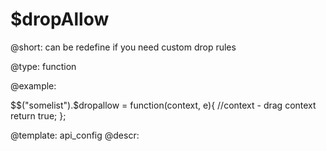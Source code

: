 $dropAllow
=============


@short: can be redefine if you need custom drop rules
	

@type: function

@example:

$$("somelist").$dropallow = function(context, e){
   //context - drag context
   return true;
};

@template:	api_config
@descr:


